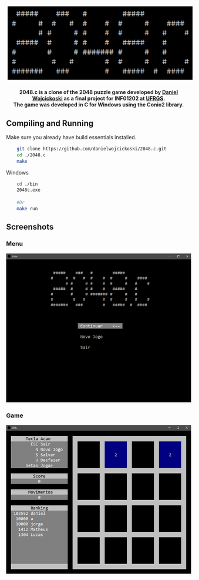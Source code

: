  <p align="center"> 
    <img src="img/logo.png" alt="2048.c" style="vertical-align:top; margin:6px 4px">
 </p>

<div align="center">
    <h4>
       2048.c is a clone of the 2048 puzzle game developed by <a href="https://github.com/denieu">Daniel Wojcickoski</a> as a final project for INF01202 at <a href="http://www.ufrgs.br/english/home">UFRGS</a>.
       <br>
        The game was developed in C for Windows using the Conio2 library.
    </h4>
</div>

## Compiling and Running
Make sure you already have build essentials installed.
```bash
    git clone https://github.com/danielwojcickoski/2048.c.git
    cd ./2048.c
    make
```
Windows
```bash
    cd ./bin
    2048c.exe
    
    #Or
    make run
```

## Screenshots
### Menu
<p align="center">
  <img src="img/1_menu.png" alt="Menu Screenshot"/>
</p>

### Game
<p align="center">
  <img src="img/2_game.png"  alt="Game Screenshot"/>
</p>
